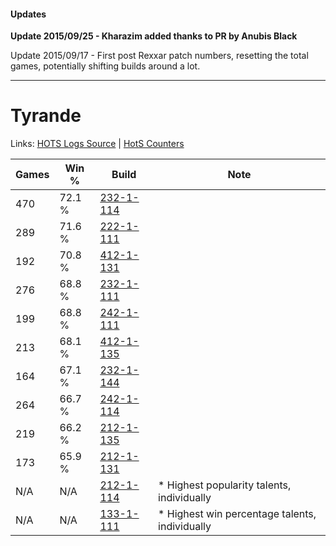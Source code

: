 #### Updates
**Update 2015/09/25 - Kharazim added thanks to PR by Anubis Black**

Update 2015/09/17 - First post Rexxar patch numbers, resetting the total games, potentially shifting builds around a lot.

***

# Tyrande

Links: [HOTS Logs Source](https://www.hotslogs.com/Sitewide/HeroDetails?Hero=Tyrande) | [HotS Counters](http://hotscounters.com/#/hero/Tyrande)

Games  | Win %  | Build     | Note
-----  | -----  | -----     | ----
470    | 72.1 % | [232-1-114](http://www.heroesfire.com/hots/talent-calculator/tyrande#l05Q) | 
289    | 71.6 % | [222-1-111](http://www.heroesfire.com/hots/talent-calculator/tyrande#kdgt) | 
192    | 70.8 % | [412-1-131](http://www.heroesfire.com/hots/talent-calculator/tyrande#rtYh) | 
276    | 68.8 % | [232-1-111](http://www.heroesfire.com/hots/talent-calculator/tyrande#l05N) | 
199    | 68.8 % | [242-1-111](http://www.heroesfire.com/hots/talent-calculator/tyrande#lOVt) | 
213    | 68.1 % | [412-1-135](http://www.heroesfire.com/hots/talent-calculator/tyrande#rtYl) | 
164    | 67.1 % | [232-1-144](http://www.heroesfire.com/hots/talent-calculator/tyrande#l05u) | 
264    | 66.7 % | [242-1-114](http://www.heroesfire.com/hots/talent-calculator/tyrande#lOVw) | 
219    | 66.2 % | [212-1-135](http://www.heroesfire.com/hots/talent-calculator/tyrande#kFGl) | 
173    | 65.9 % | [212-1-131](http://www.heroesfire.com/hots/talent-calculator/tyrande#kFGh) | 
N/A    | N/A    | [212-1-114](http://www.heroesfire.com/hots/talent-calculator/tyrande#kFGQ) | * Highest popularity talents, individually
N/A    | N/A    | [133-1-111](http://www.heroesfire.com/hots/talent-calculator/tyrande#hEOd) | * Highest win percentage talents, individually
